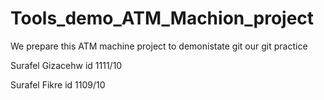 # Tools_demo_ATM_Machion_project

We prepare this ATM machine project to demonistate git our git practice

Surafel Gizacehw id 1111/10

Surafel Fikre id 1109/10